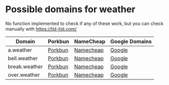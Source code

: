 # Possible domains for weather

No function implemented to check if any of these work, but you can check manually with https://tld-list.com/

| Domain | Porkbun | NameCheap | Google Domains |
|---|---|---|---|
| a.weather | [Porkbun](https://porkbun.com/checkout/search?prb=e814663da1&tlds=&idnLanguage=&search=search&q=a.weather) | [Namecheap](https://www.namecheap.com/domains/registration/results/?domain=a.weather) | [Google](https://domains.google.com/registrar/search?searchTerm=a.weather) |
| bell.weather | [Porkbun](https://porkbun.com/checkout/search?prb=e814663da1&tlds=&idnLanguage=&search=search&q=bell.weather) | [Namecheap](https://www.namecheap.com/domains/registration/results/?domain=bell.weather) | [Google](https://domains.google.com/registrar/search?searchTerm=bell.weather) |
| break.weather | [Porkbun](https://porkbun.com/checkout/search?prb=e814663da1&tlds=&idnLanguage=&search=search&q=break.weather) | [Namecheap](https://www.namecheap.com/domains/registration/results/?domain=break.weather) | [Google](https://domains.google.com/registrar/search?searchTerm=break.weather) |
| over.weather | [Porkbun](https://porkbun.com/checkout/search?prb=e814663da1&tlds=&idnLanguage=&search=search&q=over.weather) | [Namecheap](https://www.namecheap.com/domains/registration/results/?domain=over.weather) | [Google](https://domains.google.com/registrar/search?searchTerm=over.weather) |
